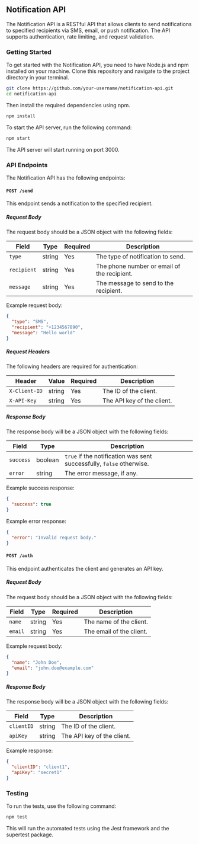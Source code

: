 ## Notification API

The Notification API is a RESTful API that allows clients to send notifications to specified recipients via SMS, email, or push notification. The API supports authentication, rate limiting, and request validation.

### Getting Started

To get started with the Notification API, you need to have Node.js and npm installed on your machine. Clone this repository and navigate to the project directory in your terminal.

```bash
git clone https://github.com/your-username/notification-api.git
cd notification-api
```

Then install the required dependencies using npm.

```bash
npm install
```

To start the API server, run the following command:

```bash
npm start
```

The API server will start running on port 3000.

### API Endpoints

The Notification API has the following endpoints:

#### `POST /send`

This endpoint sends a notification to the specified recipient.

##### Request Body

The request body should be a JSON object with the following fields:

| Field      | Type   | Required | Description                            |
|------------|--------|----------|----------------------------------------|
| `type`     | string | Yes      | The type of notification to send.      |
| `recipient`| string | Yes      | The phone number or email of the recipient. |
| `message`  | string | Yes      | The message to send to the recipient.   |

Example request body:

```json
{
  "type": "SMS",
  "recipient": "+1234567890",
  "message": "Hello world"
}
```

##### Request Headers

The following headers are required for authentication:

| Header      | Value  | Required | Description                            |
|-------------|--------|----------|----------------------------------------|
| `X-Client-ID` | string | Yes      | The ID of the client. |
| `X-API-Key`  | string | Yes      | The API key of the client.   |

##### Response Body

The response body will be a JSON object with the following fields:

| Field      | Type    | Description                             |
|------------|---------|-----------------------------------------|
| `success`  | boolean | `true` if the notification was sent successfully, `false` otherwise. |
| `error`    | string  | The error message, if any.              |

Example success response:

```json
{
  "success": true
}
```

Example error response:

```json
{
  "error": "Invalid request body."
}
```

#### `POST /auth`

This endpoint authenticates the client and generates an API key.

##### Request Body

The request body should be a JSON object with the following fields:

| Field      | Type   | Required | Description                            |
|------------|--------|----------|----------------------------------------|
| `name`     | string | Yes      | The name of the client.                |
| `email`    | string | Yes      | The email of the client.               |

Example request body:

```json
{
  "name": "John Doe",
  "email": "john.doe@example.com"
}
```

##### Response Body

The response body will be a JSON object with the following fields:

| Field      | Type   | Description                            |
|------------|--------|----------------------------------------|
| `clientID` | string | The ID of the client.                  |
| `apiKey`   | string | The API key of the client.              |

Example response:

```json
{
  "clientID": "client1",
  "apiKey": "secret1"
}
```

### Testing

To run the tests, use the following command:

```bash
npm test
```

This will run the automated tests using the Jest framework and the supertest package.
